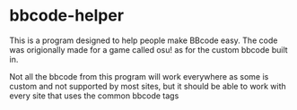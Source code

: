 # bbcode-helper

This is a program designed to help people make BBcode easy.
The code was origionally made for a game called osu! as for the custom bbcode built in.

Not all the bbcode from this program will work everywhere as some is custom and not supported by most sites,
but it should be able to work with every site that uses the common bbcode tags
